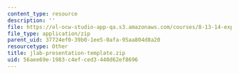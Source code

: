 ```yaml
---
content_type: resource
description: ''
file: https://ol-ocw-studio-app-qa.s3.amazonaws.com/courses/8-13-14-experimental-physics-i-ii-junior-lab-fall-2016-spring-2017/56aee69e1983c4efced3440d62ef8696_jlab-presentation-template.zip
file_type: application/zip
parent_uid: 37724ef0-39b0-1ee5-0afa-95aa804d8a20
resourcetype: Other
title: jlab-presentation-template.zip
uid: 56aee69e-1983-c4ef-ced3-440d62ef8696
---
```

